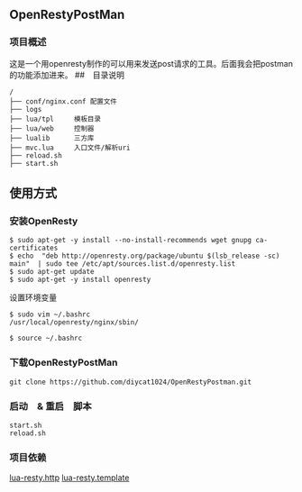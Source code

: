 ## OpenRestyPostMan
### 项目概述
这是一个用openresty制作的可以用来发送post请求的工具。后面我会把postman的功能添加进来。
##　目录说明
```
/
├── conf/nginx.conf 配置文件
├── logs
├── lua/tpl     模板目录  
├── lua/web     控制器
├── lualib      三方库
├── mvc.lua     入口文件/解析uri
├── reload.sh
├── start.sh    
```
## 使用方式
### 安装OpenResty
```
$ sudo apt-get -y install --no-install-recommends wget gnupg ca-certificates
$ echo  "deb http://openresty.org/package/ubuntu $(lsb_release -sc) main"  | sudo tee /etc/apt/sources.list.d/openresty.list
$ sudo apt-get update
$ sudo apt-get -y install openresty
```
设置环境变量
```
$ sudo vim ~/.bashrc
/usr/local/openresty/nginx/sbin/

$ source ~/.bashrc
```
### 下载OpenRestyPostMan
```
git clone https://github.com/diycat1024/OpenRestyPostman.git
```
### 启动　& 重启　脚本
```
start.sh
reload.sh
```

### 项目依赖
 [lua-resty.http](https://github.com/ledgetech/lua-resty-http)
 [lua-resty.template](https://github.com/bungle/lua-resty-template)
 